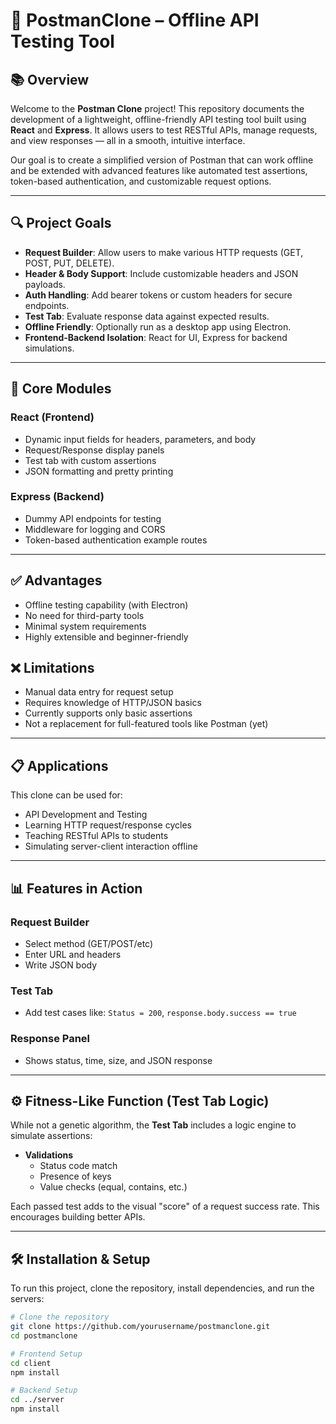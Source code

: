 # 🧪 PostmanClone – Offline API Testing Tool

## 📚 Overview

Welcome to the **Postman Clone** project! This repository documents the development of a lightweight, offline-friendly API testing tool built using **React** and **Express**. It allows users to test RESTful APIs, manage requests, and view responses — all in a smooth, intuitive interface.

Our goal is to create a simplified version of Postman that can work offline and be extended with advanced features like automated test assertions, token-based authentication, and customizable request options.

---

## 🔍 Project Goals

- **Request Builder**: Allow users to make various HTTP requests (GET, POST, PUT, DELETE).
- **Header & Body Support**: Include customizable headers and JSON payloads.
- **Auth Handling**: Add bearer tokens or custom headers for secure endpoints.
- **Test Tab**: Evaluate response data against expected results.
- **Offline Friendly**: Optionally run as a desktop app using Electron.
- **Frontend-Backend Isolation**: React for UI, Express for backend simulations.

---

## 🧠 Core Modules

### React (Frontend)
- Dynamic input fields for headers, parameters, and body
- Request/Response display panels
- Test tab with custom assertions
- JSON formatting and pretty printing

### Express (Backend)
- Dummy API endpoints for testing
- Middleware for logging and CORS
- Token-based authentication example routes

---

## ✅ Advantages

- Offline testing capability (with Electron)
- No need for third-party tools
- Minimal system requirements
- Highly extensible and beginner-friendly

## ❌ Limitations

- Manual data entry for request setup
- Requires knowledge of HTTP/JSON basics
- Currently supports only basic assertions
- Not a replacement for full-featured tools like Postman (yet)

---

## 📋 Applications

This clone can be used for:

- API Development and Testing
- Learning HTTP request/response cycles
- Teaching RESTful APIs to students
- Simulating server-client interaction offline

---

## 📊 Features in Action

### Request Builder
- Select method (GET/POST/etc)
- Enter URL and headers
- Write JSON body

### Test Tab
- Add test cases like: `Status = 200`, `response.body.success == true`

### Response Panel
- Shows status, time, size, and JSON response

---

## ⚙️ Fitness-Like Function (Test Tab Logic)

While not a genetic algorithm, the **Test Tab** includes a logic engine to simulate assertions:

- **Validations**
  - Status code match
  - Presence of keys
  - Value checks (equal, contains, etc.)

Each passed test adds to the visual "score" of a request success rate. This encourages building better APIs.

---

## 🛠️ Installation & Setup

To run this project, clone the repository, install dependencies, and run the servers:

```bash
# Clone the repository
git clone https://github.com/yourusername/postmanclone.git
cd postmanclone

# Frontend Setup
cd client
npm install

# Backend Setup
cd ../server
npm install
